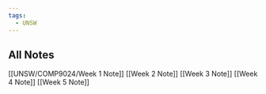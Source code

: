 ```yaml
---
tags:
  - UNSW
---
```

## All Notes
[[UNSW/COMP9024/Week 1 Note]]
[[Week 2 Note]]
[[Week 3 Note]]
[[Week 4 Note]]
[[Week 5 Note]]

